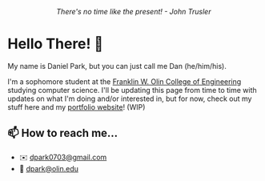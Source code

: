 <p align="center"><em>There's no time like the present! - John Trusler</em>

# Hello There! 👋

My name is Daniel Park, but you can just call me Dan (he/him/his).

I'm a sophomore student at the [Franklin W. Olin College of Engineering](https://www.olin.edu) studying computer science. I'll be updating this page from time to time with updates on what I'm doing and/or interested in, but for now, check out my stuff here and my [portfolio website](https://danpark13.github.io/)! (WIP)

<!-- ## 🔭 I’m currently working on...
- 💬 Discord Bot that sends Timed Messages
- 🚧 Redesigning my Portfolio Website

## 🌱 I’m currently learning...
- 🌐 Full Stack Web Development
- 🤖 Robotics Operating System (ROS) with Python
- 🎼 Sound Production
  
## 🤔 I'm interested in...
- 📂 Contributing to Open Source Projects
- 🖥️ Digital Transformation
- ☕ Linux Distribution Flavors
- 💰 Cryptocurrencies -->

<!-- - 👯 I’m looking to collaborate on ...
- 🤔 I’m looking for help with ...
- 💬 Ask me about ... -->

## 📫 How to reach me...
- ✉️ dpark0703@gmail.com
- 🏫 dpark@olin.edu

<!-- ## ⚡ Fun facts...
- 🎵 I play the piano, flute, cello, and [hand-whistle](https://www.youtube.com/watch?v=A9wnb7GizrA&ab_channel=HalWalker)!
- ⚽ I love playing soccer, volleyball, running, and working out!
- ✨ I enjoy anything Animanga! -->
